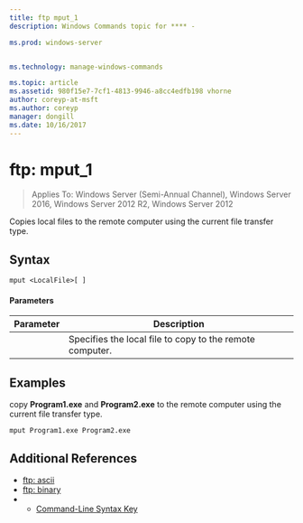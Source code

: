 ```yaml
---
title: ftp mput_1
description: Windows Commands topic for **** - 

ms.prod: windows-server


ms.technology: manage-windows-commands

ms.topic: article
ms.assetid: 980f15e7-7cf1-4813-9946-a8cc4edfb198 vhorne
author: coreyp-at-msft
ms.author: coreyp
manager: dongill
ms.date: 10/16/2017
---
```

# ftp: mput_1

>Applies To: Windows Server (Semi-Annual Channel), Windows Server 2016, Windows Server 2012 R2, Windows Server 2012

Copies local files to the remote computer using the current file transfer type.   
## Syntax  
```  
mput <LocalFile>[ ]  
```  
#### Parameters  

|  Parameter  |                       Description                        |
|-------------|----------------------------------------------------------|
| <LocalFile> | Specifies the local file to copy to the remote computer. |

## <a name=BKMK_Examples></a>Examples  
copy **Program1.exe** and **Program2.exe** to the remote computer using the current file transfer type.  
```  
mput Program1.exe Program2.exe  
```  
## Additional References  
-   [ftp: ascii](ftp-ascii.md)  
-   [ftp: binary](ftp-binary.md)  
-   - [Command-Line Syntax Key](command-line-syntax-key.md)  
